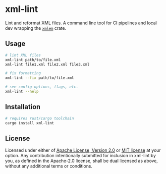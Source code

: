 # xml-lint

Lint and reformat XML files. A command line tool for CI pipelines and local dev wrapping
the [`xmlem`](https://github.com/xmlem/xmlem) crate.

## Usage

```sh
# lint XML files
xml-lint path/to/file.xml
xml-lint file1.xml file2.xml file3.xml

# fix formatting
xml-lint --fix path/to/file.xml

# see config options, flags, etc.
xml-lint --help
```

## Installation

```sh
# requires rust/cargo toolchain
cargo install xml-lint
```

## License

Licensed under either of <a href="LICENSE-APACHE">Apache License, Version 2.0</a> or
<a href="LICENSE-MIT">MIT license</a> at your option. Any contribution intentionally
submitted for inclusion in xml-lint by you, as defined in the Apache-2.0 license, shall be
dual licensed as above, without any additional terms or conditions.
